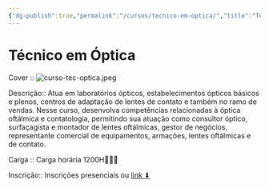 ```yaml
---
{"dg-publish":true,"permalink":"/cursos/tecnico-em-optica/","title":"Técnico em Óptica","metatags":{"description":"Atua em laboratórios ópticos, estabelecimentos ópticos básicos e plenos, centros de adaptação de lentes de contato e também no ramo de vendas. Nesse curso, desenvolva competências relacionadas à óptica oftálmica e contatologia, permitindo sua atuação como consultor óptico, surfaçagista e montador de lentes oftálmicas, gestor de negócios, representante comercial de equipamentos, armações, lentes oftálmicas e de contato.","og:image":"curso-tec-optica.jpeg"},"hideInGraph":true,"tags":["curso"],"updated":"2025-03-31T20:47:41.141-03:00"}
---
```


# Técnico em Óptica

Cover :: ![curso-tec-optica.jpeg](/img/user/curso-tec-optica.jpeg)

Descrição:: Atua em laboratórios ópticos, estabelecimentos ópticos básicos e plenos, centros de adaptação de lentes de contato e também no ramo de vendas. Nesse curso, desenvolva competências relacionadas à óptica oftálmica e contatologia, permitindo sua atuação como consultor óptico, surfaçagista e montador de lentes oftálmicas, gestor de negócios, representante comercial de equipamentos, armações, lentes oftálmicas e de contato.

Carga :: Carga horária 1200H👩🏻‍⚕

Inscrição:: Inscrições presenciais ou [link ⬇](https://cursos.ce.senac.br/produto/tecnico-em-optica-sobral-noite-2025-12-64/)
